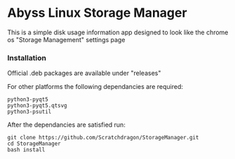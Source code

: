 # Abyss Linux Storage Manager
This is a simple disk usage information app designed to look like the chrome os "Storage Management" settings page

### Installation
Official .deb packages are available under "releases"

For other platforms the following dependancies are required:
```
python3-pyqt5
python3-pyqt5.qtsvg
python3-psutil
``` 
After the dependancies are satisfied run:
```
git clone https://github.com/Scratchdragon/StorageManager.git
cd StorageManager
bash install
```
